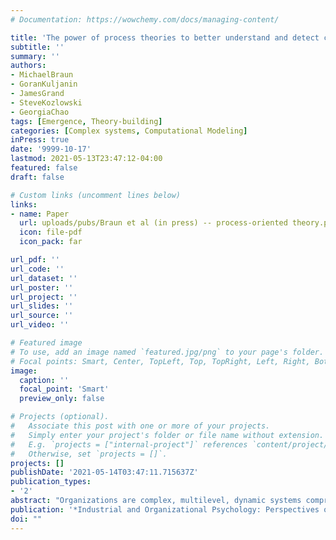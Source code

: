 ```yaml
---
# Documentation: https://wowchemy.com/docs/managing-content/

title: 'The power of process theories to better understand and detect consequences of organizational interventions'
subtitle: ''
summary: ''
authors:
- MichaelBraun
- GoranKuljanin
- JamesGrand
- SteveKozlowski
- GeorgiaChao
tags: [Emergence, Theory-building]
categories: [Complex systems, Computational Modeling]
inPress: true
date: '9999-10-17'
lastmod: 2021-05-13T23:47:12-04:00
featured: false
draft: false

# Custom links (uncomment lines below)
links:
- name: Paper
  url: uploads/pubs/Braun et al (in press) -- process-oriented theory.pdf
  icon: file-pdf
  icon_pack: far

url_pdf: ''
url_code: ''
url_dataset: ''
url_poster: ''
url_project: ''
url_slides: ''
url_source: ''
url_video: ''

# Featured image
# To use, add an image named `featured.jpg/png` to your page's folder.
# Focal points: Smart, Center, TopLeft, Top, TopRight, Left, Right, BottomLeft, Bottom, BottomRight.
image:
  caption: ''
  focal_point: 'Smart'
  preview_only: false

# Projects (optional).
#   Associate this post with one or more of your projects.
#   Simply enter your project's folder or file name without extension.
#   E.g. `projects = ["internal-project"]` references `content/project/deep-learning/index.md`.
#   Otherwise, set `projects = []`.
projects: []
publishDate: '2021-05-14T03:47:11.715637Z'
publication_types:
- '2'
abstract: "Organizations are complex, multilevel, dynamic systems comprised of many interacting processes. The goal of organizational interventions is to generate an intentional positive influence on the way in which one or more organizational processes unfold. Watts, Gray, and Medeiros (2021) correctly point out that, through the act of intervening, unintended consequences may occur such that processes and outcomes not directly targeted by the intervention may be altered. Unfortunately, the complexity of organizations, combined with the typical way in which organizational scientists develop theory and conduct empirical research, limits our current ability to understand, predict, or detect unintended consequences of interventions. We propose that a promising avenue for improving this state of affairs is through the development of 'process theories' that provide a more precise description of the affective, cognitive, behavioral, and social actions which unfold in the organizational phenomena we study so that we can better understand the potential consequences, intended and unintended, of interventions. Importantly, these process theories should also be translated into computational models that enable specific predictions regarding when, where, why, and how the processes targeted by organizational interventions may be impacted. Doing so would enable researchers and practitioners to vet potential interventions prior to implementation as well as more efficiently and effectively guide future research."
publication: '*Industrial and Organizational Psychology: Perspectives on Science and Practice*'
doi: ""
---
```

